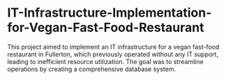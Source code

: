 # IT-Infrastructure-Implementation-for-Vegan-Fast-Food-Restaurant
This project aimed to implement an IT infrastructure for a vegan fast-food restaurant in Fullerton, which previously operated without any IT support, leading to inefficient resource utilization. The goal was to streamline operations by creating a comprehensive database system.
